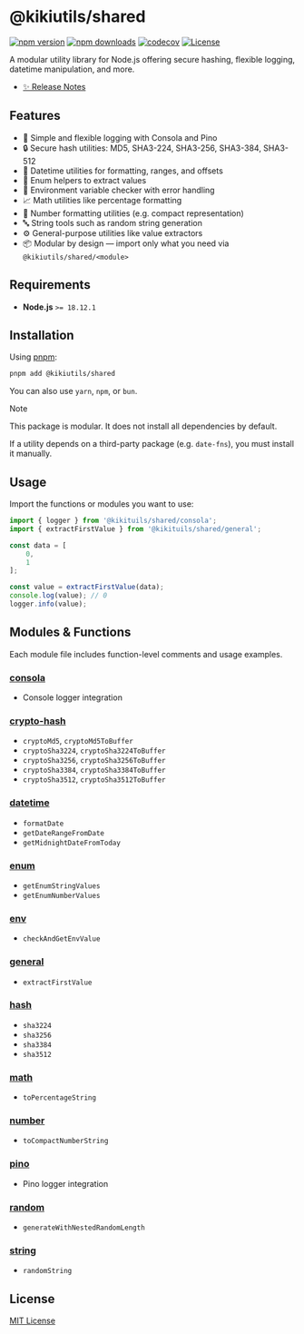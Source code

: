 # @kikiutils/shared

[![npm version][npm-version-src]][npm-version-href]
[![npm downloads][npm-downloads-src]][npm-downloads-href]
[![codecov][codecov-src]][codecov-href]
[![License][license-src]][license-href]

A modular utility library for Node.js offering secure hashing, flexible logging, datetime manipulation, and more.

- [✨ Release Notes](./CHANGELOG.md)

## Features

- 📜 Simple and flexible logging with Consola and Pino
- 🔒 Secure hash utilities: MD5, SHA3-224, SHA3-256, SHA3-384, SHA3-512
- 📅 Datetime utilities for formatting, ranges, and offsets
- 🔢 Enum helpers to extract values
- 🌱 Environment variable checker with error handling
- 📈 Math utilities like percentage formatting
- 💎 Number formatting utilities (e.g. compact representation)
- 🔤 String tools such as random string generation
- ⚙️ General-purpose utilities like value extractors
- 📦 Modular by design — import only what you need via `@kikiutils/shared/<module>`

## Requirements

- **Node.js** `>= 18.12.1`

## Installation

Using [pnpm](https://pnpm.io):

```bash
pnpm add @kikiutils/shared
```

You can also use `yarn`, `npm`, or `bun`.

> [!NOTE]
> This package is modular. It does not install all dependencies by default.
>
> If a utility depends on a third-party package (e.g. `date-fns`), you must install it manually.

## Usage

Import the functions or modules you want to use:

```typescript
import { logger } from '@kikituils/shared/consola';
import { extractFirstValue } from '@kikituils/shared/general';

const data = [
    0,
    1
];

const value = extractFirstValue(data);
console.log(value); // 0
logger.info(value);
```

## Modules & Functions

Each module file includes function-level comments and usage examples.

### [consola](./src/consola.ts)

- Console logger integration

### [crypto-hash](./src/crypto-hash.ts)

- `cryptoMd5`, `cryptoMd5ToBuffer`
- `cryptoSha3224`, `cryptoSha3224ToBuffer`
- `cryptoSha3256`, `cryptoSha3256ToBuffer`
- `cryptoSha3384`, `cryptoSha3384ToBuffer`
- `cryptoSha3512`, `cryptoSha3512ToBuffer`

### [datetime](./src/datetime.ts)

- `formatDate`
- `getDateRangeFromDate`
- `getMidnightDateFromToday`

### [enum](./src/enum.ts)

- `getEnumStringValues`
- `getEnumNumberValues`

### [env](./src/env.ts)

- `checkAndGetEnvValue`

### [general](./src/general.ts)

- `extractFirstValue`

### [hash](./src/hash.ts)

- `sha3224`
- `sha3256`
- `sha3384`
- `sha3512`

### [math](./src/math.ts)

- `toPercentageString`

### [number](./src/number.ts)

- `toCompactNumberString`

### [pino](./src/pino.ts)

- Pino logger integration

### [random](./src/random.ts)

- `generateWithNestedRandomLength`

### [string](./src/string.ts)

- `randomString`

## License

[MIT License](./LICENSE)

<!-- Badges -->
[npm-version-href]: https://npmjs.com/package/@kikiutils/shared
[npm-version-src]: https://img.shields.io/npm/v/@kikiutils/shared/latest.svg?colorA=18181b&colorB=28cf8d&style=flat

[npm-downloads-href]: https://npmjs.com/package/@kikiutils/shared
[npm-downloads-src]: https://img.shields.io/npm/dm/@kikiutils/shared.svg?colorA=18181b&colorB=28cf8d&style=flat

[codecov-href]: https://codecov.io/gh/kikiutils/node-shared
[codecov-src]: https://codecov.io/gh/kikiutils/node-shared/graph/badge.svg?token=GRSQ7JO39E

[license-href]: https://github.com/kikiutils/node-shared/blob/main/LICENSE
[license-src]: https://img.shields.io/github/license/kikiutils/node-shared?colorA=18181b&colorB=28cf8d&style=flat
